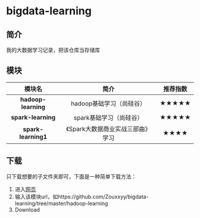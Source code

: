 # bigdata-learning

## 简介
 我的大数据学习记录，把该仓库当存储库
## 模块


模块名 | 简介 | 推荐指数 | 
:-: | :-: | :-: | 
**hadoop-learning** | hadoop基础学习（尚硅谷） | ★★★★★ | 
**spark-learning** | spark基础学习（尚硅谷）| ★★★★★| 
**spark-learning1** | 《Spark大数据商业实战三部曲》学习| ★★★★ | 

## 下载

只下载想要的子文件夹即可，下面是一种简单下载方法：

1. 进入[网页](http://kinolien.github.io/gitzip/)
2. 输入该模块url，如https://github.com/Zouxxyy/bigdata-learning/tree/master/hadoop-learning
3. Download